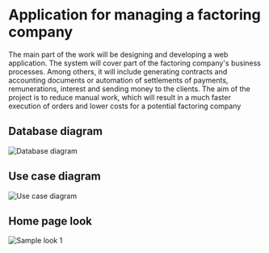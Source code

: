 # Application for managing a factoring company

The main part of the work will be designing and developing a web application. The system will cover part of the factoring company's business processes. Among others, it will include generating contracts and accounting documents or automation of settlements of payments, remunerations, interest and sending money to the clients. The aim of the project is to reduce manual work, which will result in a much faster execution of orders and lower costs for a potential factoring company

## Database diagram

![Database diagram](https://user-images.githubusercontent.com/43811151/119269484-31663f00-bbf8-11eb-89a0-5fe542b29d9e.png)

## Use case diagram

![Use case diagram](https://user-images.githubusercontent.com/43811151/119234776-da953280-bb2f-11eb-8961-ab117555f179.png)

## Home page look

![Sample look 1](https://user-images.githubusercontent.com/43811151/129251599-81247c3c-488a-44ea-9117-ca3f94f9e88b.png)


